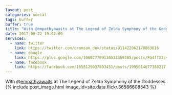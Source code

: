 ```yaml
---
layout: post
categories: social
tags: buffer
buffer: true
title: "With @empathyawaits at The Legend of Zelda Symphony of the Goddesses"
date: 2017-09-22 19:52:09
services: 
  - name: twitter
    link: https://twitter.com/cramsan_dev/status/911422962170863616
  - name: google
    link: https://plus.google.com/106027709116533359385/posts/FG4ffX3cvBn
  - name: facebook
    link: https://facebook.com/1658129037803451/posts/1995614677388217
---
```

With @<a class="username" href="https://twitter.com/empathyawaits" rel="external nofollow" target="_blank">empathyawaits</a> at The Legend of Zelda Symphony of the Goddesses
{% include post_image.html image_id=site.data.flickr.36586608543 %}
